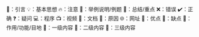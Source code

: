 
🍂：引言
💡：基本思想
🔥：注意
🌵：举例说明/例题
🌟：总结/重点
❌：错误
✔️：正确
❓：疑问
💻：程序
📺：视频
📖：文档
🍁：原因
🌐：网址
🥝：优点
🍆：缺点
🌾：作用/功能/目地
🐳：一级内容
🍒：二级内容
🥝：三级内容

